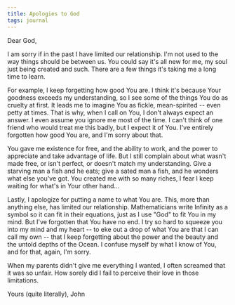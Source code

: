 ```yaml
---
title: Apologies to God
tags: journal
---
```


Dear God,

I am sorry if in the past I have limited our relationship.  I'm not used to
the way things should be between us.  You could say it's all new for me, my
soul just being created and such.  There are a few things it's taking me a
long time to learn.

For example, I keep forgetting how good You are.  I think it's because Your
goodness exceeds my understanding, so I see some of the things You do as
cruelty at first.  It leads me to imagine You as fickle, mean-spirited -- even
petty at times.  That is why, when I call on You, I don't always expect an
answer.  I even assume you ignore me most of the time.  I can't think of one
friend who would treat me this badly, but I expect it of You.  I've entirely
forgotten how good You are, and I'm sorry about that.

You gave me existence for free, and the ability to work, and the power to
appreciate and take advantage of life.  But I still complain about what wasn't
made free, or isn't perfect, or doesn't match my understanding.  Give a
starving man a fish and he eats; give a sated man a fish, and he wonders what
else you've got.  You created me with so many riches, I fear I keep waiting
for what's in Your other hand...

Lastly, I apologize for putting a name to what You are.  This, more than
anything else, has limited our relationship.  Mathematicians write Infinity as
a symbol so it can fit in their equations, just as I use "God" to fit You in
my mind.  But I've forgotten that You have no end.  I try so hard to squeeze
you into my mind and my heart -- to eke out a drop of what You are that I can
call my own -- that I keep forgetting about the power and the beauty and the
untold depths of the Ocean.  I confuse myself by what I know of You, and for
that, again, I'm sorry.

When my parents didn't give me everything I wanted, I often screamed that it
was so unfair.  How sorely did I fail to perceive their love in those
limitations.

Yours (quite literally), John


